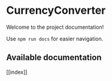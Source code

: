 # CurrencyConverter

Welcome to the project documentation!

Use `npm run docs` for easier navigation.

## Available documentation

[[index]]
